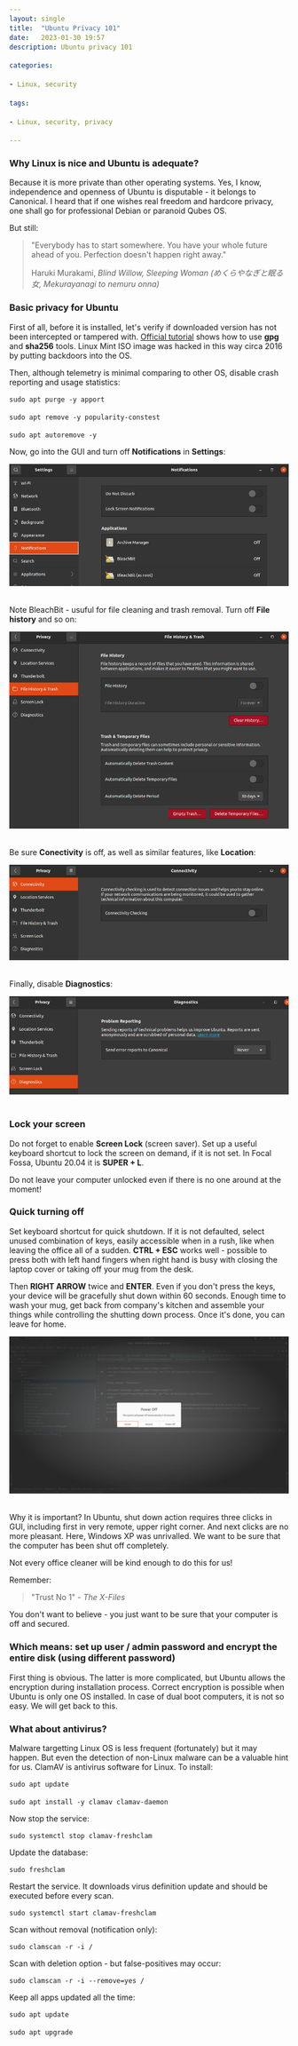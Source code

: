 ```yaml
---
layout: single
title:  "Ubuntu Privacy 101"
date:   2023-01-30 19:57
description: Ubuntu privacy 101

categories:

- Linux, security

tags:

- Linux, security, privacy

---
```


### Why Linux is nice and Ubuntu is adequate?

Because it is more private than other operating systems. Yes, I know, independence and openness of Ubuntu is disputable - 
it belongs to Canonical. I heard that if one wishes real freedom and hardcore privacy, one shall go for professional Debian or paranoid Qubes OS. 

But still:

> "Everybody has to start somewhere. You have your whole future ahead of you. Perfection doesn't happen right away."
> 
> Haruki Murakami, *Blind Willow, Sleeping Woman (めくらやなぎと眠る女, Mekurayanagi to nemuru onna)*

### Basic privacy for Ubuntu

First of all, before it is installed, let's verify if downloaded version has not been intercepted or tampered with. 
[Official tutorial](https://ubuntu.com/tutorials/how-to-verify-ubuntu#1-overview) shows how to use **gpg** and **sha256** tools.
Linux Mint ISO image was hacked in this way circa 2016 by putting backdoors into the OS.

Then, although telemetry is minimal comparing to other OS, disable crash reporting and usage statistics:

```shell
sudo apt purge -y apport

sudo apt remove -y popularity-constest

sudo apt autoremove -y
```

Now, go into the GUI and turn off **Notifications** in **Settings**:

<div style="text-align: center;" class="image-medium">
<img src="/assets/images/notifications_off.png"  alt="Turn off Notifications in Settings" title="Notifications">
</div>
<br>

Note BleachBit - usuful for file cleaning and trash removal. Turn off **File history** and so on:

<div style="text-align: center;" class="image-medium">
<img src="/assets/images/history.png"  alt="Turn off File history" title="File history">
</div>
<br>

Be sure **Conectivity** is off, as well as similar features, like **Location**:

<div style="text-align: center;" class="image-medium">
<img src="/assets/images/connectivity.png"  alt="Turn off Connectivity" title="Connectivity">
</div>
<br>

Finally, disable **Diagnostics**:

<div style="text-align: center;" class="image-medium">
<img src="/assets/images/diagnostics.png"  alt="Turn off Diagnostics" title="Diagnostics">
</div>
<br>

### Lock your screen

Do not forget to enable **Screen Lock** (screen saver). Set up a useful keyboard shortcut to lock the screen on demand,
if it is not set. In Focal Fossa, Ubuntu 20.04 it is **SUPER + L**. 

Do not leave your computer unlocked even if there is no one around at the moment!

### Quick turning off

Set keyboard shortcut for quick shutdown. If it is not defaulted, select unused combination of keys, easily accessible when in a rush,
like when leaving the office all of a sudden. **CTRL + ESC** works well - possible to press both with left hand fingers when right hand is busy
with closing the laptop cover or taking off your mug from the desk. 

Then **RIGHT ARROW** twice and **ENTER**. Even if you don't press the keys, your device will be gracefully shut down within 60 seconds.
Enough time to wash your mug, get back from company's kitchen and assemble your things while controlling the shutting down process.
Once it's done, you can leave for home.

<div style="text-align: center;" class="image-medium">
<img src="/assets/images/shutting_down.png"  alt="Shutting down" title="Shutting down">
</div>
<br>

Why it is important? In Ubuntu, shut down action requires three clicks in GUI,
including first in very remote, upper right corner. And next clicks are no more pleasant. 
Here, Windows XP was unrivalled. We want to be sure that the computer has been shut off completely.

Not every office cleaner will be kind enough to do this for us!

Remember:

> "Trust No 1" - *The X-Files*


You don't want to believe - you just want to be sure that your computer is off and secured.


### Which means: set up user / admin password and encrypt the entire disk (using different password)

First thing is obvious. The latter is more complicated, but Ubuntu allows the encryption during installation process.
Correct encryption is possible when Ubuntu is only one OS installed. In case of dual boot computers, it is not so easy.
We will get back to this.


### What about antivirus?

Malware targetting Linux OS is less frequent (fortunately) but it may happen. But even the detection of non-Linux malware can be
a valuable hint for us. ClamAV is antivirus software for Linux. To install:

```shell
sudo apt update

sudo apt install -y clamav clamav-daemon
```
Now stop the service:

```shell
sudo systemctl stop clamav-freshclam
```

Update the database:

```shell
sudo freshclam
```

Restart the service. It downloads virus definition update and should be executed before every scan.

```shell
sudo systemctl start clamav-freshclam
```

Scan without removal (notification only):

```shell
sudo clamscan -r -i /
```

Scan with deletion option - but false-positives may occur:

```shell
sudo clamscan -r -i --remove=yes / 
```

Keep all apps updated all the time:

```shell
sudo apt update

sudo apt upgrade
```
